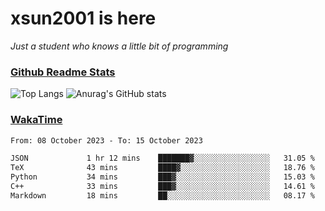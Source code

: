 # xsun2001 is here

*Just a student who knows a little bit of programming*

### [Github Readme Stats](https://github.com/anuraghazra/github-readme-stats)

![Top Langs](https://github-readme-stats.vercel.app/api/top-langs/?username=xsun2001&layout=compact&theme=radical) ![Anurag's GitHub stats](https://github-readme-stats.vercel.app/api?username=xsun2001&show_icons=true&theme=radical)

### [WakaTime](https://wakatime.com)

<!--START_SECTION:waka-->

```txt
From: 08 October 2023 - To: 15 October 2023

JSON             1 hr 12 mins    ███████▓░░░░░░░░░░░░░░░░░   31.05 %
TeX              43 mins         ████▓░░░░░░░░░░░░░░░░░░░░   18.76 %
Python           34 mins         ███▓░░░░░░░░░░░░░░░░░░░░░   15.03 %
C++              33 mins         ███▓░░░░░░░░░░░░░░░░░░░░░   14.61 %
Markdown         18 mins         ██░░░░░░░░░░░░░░░░░░░░░░░   08.17 %
```

<!--END_SECTION:waka-->
